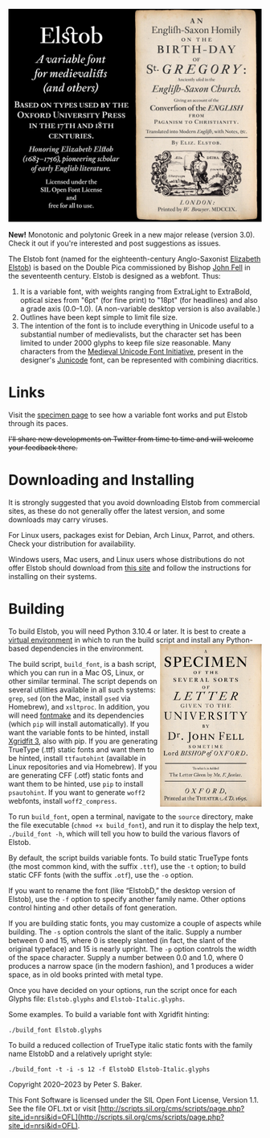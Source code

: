![Elstob Header](TitlePageFacsimile.jpg)

**New!** Monotonic and polytonic Greek in a new major release (version 3.0). Check it out if you're interested and post suggestions as issues.

The Elstob font (named for the eighteenth-century Anglo-Saxonist [Elizabeth Elstob](https://www.oxforddnb.com/view/10.1093/ref:odnb/9780198614128.001.0001/odnb-9780198614128-e-8761)) is based on the Double Pica commissioned by Bishop [John Fell](https://en.wikipedia.org/wiki/John_Fell_(bishop)) in the seventeenth century. Elstob is designed as a webfont. Thus:
1. It is a variable font, with weights ranging from ExtraLight to ExtraBold, optical sizes from "6pt" (for fine print) to "18pt" (for headlines) and also a grade axis (0.0–1.0). (A non-variable desktop version is also available.)
2. Outlines have been kept simple to limit file size.
4. The intention of the font is to include everything in Unicode useful to a substantial number of medievalists, but the character set has been limited to under 2000 glyphs to keep file size reasonable. Many characters from the [Medieval Unicode Font Initiative](https://skaldic.abdn.ac.uk/m.php?p=mufi), present in the designer's [Junicode](https://github.com/psb1558/Junicode-New/tree/master/legacy) font, can be represented with combining diacritics.

# Links

Visit the [specimen page](https://psb1558.github.io/Elstob-font/) to see how a variable font works and put Elstob through its paces.

~~I'll share new developments on Twitter from time to time and will welcome your feedback there.~~

# Downloading and Installing

It is strongly suggested that you avoid downloading Elstob from commercial sites,
as these do not generally offer the latest version, and some downloads may carry
viruses.

For Linux users, packages exist for Debian, Arch Linux, Parrot, and others. Check
your distribution for availability.

Windows users, Mac users, and Linux users whose distributions
do not offer Elstob should download from
[this site](https://github.com/psb1558/Elstob-font/releases/) and follow the
instructions for installing on their systems.

# Building

To build Elstob, you will need Python 3.10.4 or later. It is best to create a
[virtual environment](https://docs.python.org/3/library/venv.html) in which to
run the build script and install any Python-based dependencies in the environment.
<img align="right" width="40%" height="40%" src="./images/Specimen-tp.png">

The build script, `build_font`, is a bash script, which you can run in a Mac OS,
Linux, or other similar terminal. The script depends on several utilities
available in all such systems: `grep`, `sed` (on the Mac, install `gsed` via Homebrew),
and `xsltproc`. In addition, you will need [fontmake](https://github.com/googlefonts/fontmake)
and its dependencies (which `pip` will install automatically). If you want the variable fonts to be hinted, install
[Xgridfit 3](https://github.com/psb1558/xgridfit-3), also with pip. If you are generating
TrueType (.ttf) static fonts and want them to be hinted, install `ttfautohint`
(available in Linux repositories and via Homebrew). If you are generating CFF
(.otf) static fonts and want them to be hinted, use `pip` to install `psautohint`.
If you want to generate `woff2` webfonts, install `woff2_compress`.

To run `build_font`, open a terminal, navigate to the `source` directory, make the file executable
(`chmod +x build_font`), and run it to display the help text, `./build_font -h`,
which will tell you  how to build the various flavors of Elstob.

By default, the script builds variable fonts. To build static TrueType fonts
(the most common kind, with the suffix `.ttf`), use the `-t` option; to build
static CFF fonts (with the suffix `.otf`), use the `-o` option.

If you want to rename the font (like “ElstobD,” the desktop version of Elstob),
use the `-f` option to specify another family name. Other options control
hinting and other details of font generation.

If you are building static fonts, you may customize a couple of aspects while building.
The `-s` option controls the slant of the italic. Supply a number between 0 and
15, where 0 is steeply slanted (in fact, the slant of the original typeface)
and 15 is nearly upright. The `-p` option controls the width of the space
character. Supply a number between 0.0 and 1.0, where 0 produces a narrow space
(in the modern fashion), and 1 produces a wider space, as in old books printed
with metal type.

Once you have decided on your options, run the script once for each Glyphs
file: `Elstob.glyphs` and `Elstob-Italic.glyphs`.

Some examples. To build a variable font with Xgridfit hinting:
```
./build_font Elstob.glyphs
```
To build a reduced collection of TrueType italic static fonts with the family
name ElstobD and a relatively upright style:
```
./build_font -t -i -s 12 -f ElstobD Elstob-Italic.glyphs
```

Copyright 2020–2023 by Peter S. Baker.

This Font Software is licensed under the SIL Open Font License, Version 1.1. See the file OFL.txt or visit [http://scripts.sil.org/cms/scripts/page.php?site_id=nrsi&id=OFL](http://scripts.sil.org/cms/scripts/page.php?site_id=nrsi&id=OFL).
